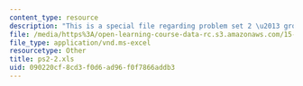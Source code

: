 ```yaml
---
content_type: resource
description: "This is a special file regarding problem set 2 \u2013 group 2 spreadsheet."
file: /media/https%3A/open-learning-course-data-rc.s3.amazonaws.com/15-053-optimization-methods-in-management-science-spring-2013/090220cf8cd3f0d6ad96f0f7866addb3_ps2-2.xls
file_type: application/vnd.ms-excel
resourcetype: Other
title: ps2-2.xls
uid: 090220cf-8cd3-f0d6-ad96-f0f7866addb3
---
```

